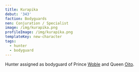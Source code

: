 ```yaml
---
title: Kurapika
debut: '343'
faction: Bodyguards
nen: Conjuration / Specialist
image: /img/kurapika.png
profileImage: /img/kurapika.png
templateKey: new-character
tags:
  - hunter
  - bodyguard
---
```


Hunter assigned as bodyguard of Prince [Woble](/character/woble/) and Queen [Oito](/character/oito/).
